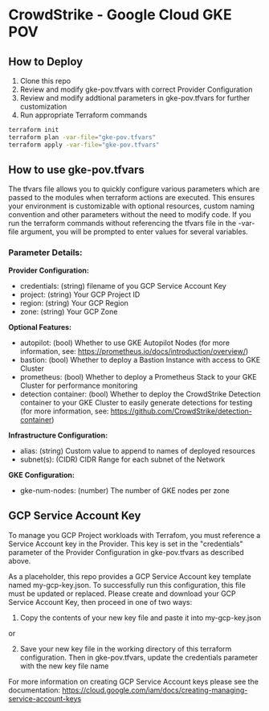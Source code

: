 
# CrowdStrike - Google Cloud GKE POV

## How to Deploy

  1. Clone this repo
  2. Review and modify gke-pov.tfvars with correct Provider Configuration 
  3. Review and modify addtional parameters in gke-pov.tfvars for further customization
  4. Run appropriate Terraform commands
  
```bash
terraform init
terraform plan -var-file="gke-pov.tfvars"
terraform apply -var-file="gke-pov.tfvars"
```

## How to use gke-pov.tfvars

The tfvars file allows you to quickly configure various parameters which are passed to the modules when terraform actions are executed.  This ensures your environment is customizable with optional resources, custom naming convention and other parameters without the need to modify code.  If you run the terraform commands without referencing the tfvars file in the -var-file argument, you will be prompted to enter values for several variables. 

### Parameter Details:

**Provider Configuration:** 
- credentials: (string) filename of you GCP Service Account Key
- project: (string) Your GCP Project ID
- region: (string) Your GCP Region
- zone: (string) Your GCP Zone
  
**Optional Features:** 
- autopilot: (bool) Whether to use GKE Autopilot Nodes (for more information, see: https://prometheus.io/docs/introduction/overview/)
- bastion: (bool) Whether to deploy a Bastion Instance with access to GKE Cluster
- prometheus: (bool) Whether to deploy a Prometheus Stack to your GKE Cluster for performance monitoring
- detection container: (bool) Whether to deploy the CrowdStrike Detection container to your GKE Cluster to easily generate detections for testing (for more information, see: https://github.com/CrowdStrike/detection-container)
  
**Infrastructure Configuration:** 
- alias: (string) Custom value to append to names of deployed resources
- subnet(s): (CIDR) CIDR Range for each subnet of the Network

**GKE Configuration:** 
- gke-num-nodes: (number) The number of GKE nodes per zone

## GCP Service Account Key

To manage you GCP Project workloads with Terrafom, you must reference a Service Account key in the Provider.  This key is set in the "credentials" parameter of the Provider Configuration in gke-pov.tfvars as described above.  

As a placeholder, this repo provides a GCP Service Account key template named my-gcp-key.json.  To successfully run this configuration, this file must be updated or replaced.  Please create and download your GCP Service Account Key, then proceed in one of two ways:

  1. Copy the contents of your new key file and paste it into my-gcp-key.json  

or  

  2. Save your new key file in the working directory of this terraform configuration.  Then in gke-pov.tfvars, update the credentials parameter with the new key file name

For more information on creating GCP Service Account keys please see the documentation: https://cloud.google.com/iam/docs/creating-managing-service-account-keys
